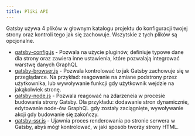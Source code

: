 ```yaml
---
title: Pliki API
---
```


Gatsby używa 4 plików w głownym katalogu projektu do konfiguracji twojej strony oraz kontroli tego jak się zachowuje. Wszytskie z tych plików są opcjonalne.

- [gatsby-config.js](/docs/api-files-gatsby-config) - Pozwala na użycie pluginów, definiuje typowe dane dla strony oraz zawiera inne ustawienia, które pozwalają integrować warstwę danych GraphQL
- [gatsby-browser.js](/docs/api-files-gatsby-browser) - Pozwala kontrolować to jak Gatsby zachowuje się w przeglądarce. Na przykład: reagowanie na zmiane podstrony przez użytkownika, lub wywoływanie funkcji gdy użytkownik wejdzie na jakąkolwiek stronę.
- [gatsby-node.js](/docs/api-files-gatsby-node) - Pozwala reagować na zdarzeneia w procesie budowania strony Gatsby. Dla przykładu: dodawanie stron dynamicznie, edytowanie node-ów GraphQL gdy zostały zaciągnięte, wywoływanie akcji gdy budowanie się zakończy.
- [gatsby-ssr.js](/docs/api-files-gatsby-ssr) - Ujawnia proces renderowania po stronie serwera w Gatsby, abyś mógł kontrolować, w jaki sposób tworzy strony HTML.
